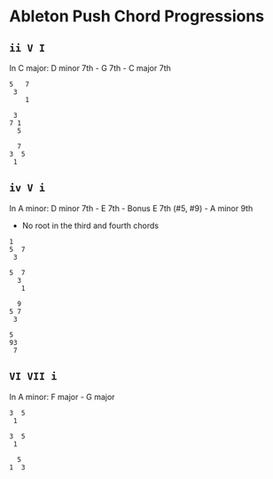 # Ableton Push Chord Progressions

## `ii V I`

In C major: D minor 7th - G 7th - C major 7th

```
5   7
 3
    1

 3
7 1
  5

  7
3  5
 1  
```

## `iv V i`

In A minor: D minor 7th - E 7th - Bonus E 7th (#5, #9) - A minor 9th

- No root in the third and fourth chords

```
1
5  7
 3

5  7
  3
   1

  9
5 7
 3

5
93
 7
```

## `VI VII i`

In A minor: F major - G major

```
3  5
 1

3  5
 1

  5
1  3
```
